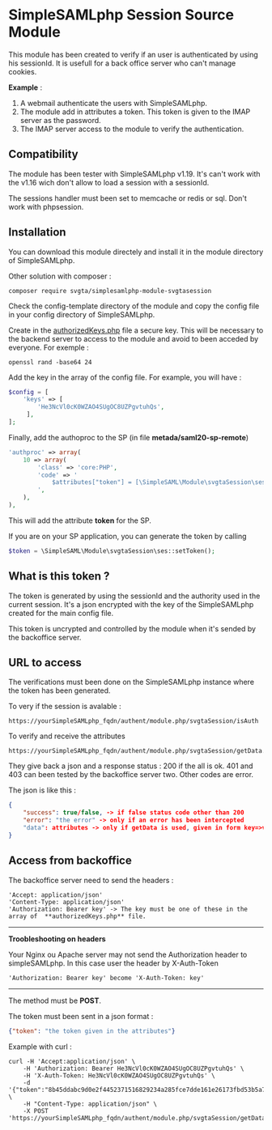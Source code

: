 # SimpleSAMLphp Session Source Module

This module has been created to verify if an user is authenticated by using his sessionId. It is usefull for a back office server who can't manage cookies. 

**Example** :

1. A webmail authenticate the users with SimpleSAMLphp.
2. The module add in attributes a token. This token is given to the IMAP server as the password.
3. The IMAP server access to the module to verify the authentication.



## Compatibility

The module has been tester with SimpleSAMLphp v1.19. It's can't work with the v1.16 wich don't allow to load a session with a sessionId.

The sessions handler must been set to memcache or redis or sql. Don't work with phpsession.



## Installation

You can download this module directely and install it in the module directory of SimpleSAMLphp.

Other solution with composer : 

```shell
composer require svgta/simplesamlphp-module-svgtasession
```

Check the config-template directory of the module and copy the config file in your config directory of SimpleSAMLphp.

Create in the <u>authorizedKeys.php</u> file a secure key. This will be necessary to the backend server to access to the module and avoid to been acceded by everyone. For exemple :

```shell
openssl rand -base64 24
```

Add the key in the array of the config file.  For example, you will have :

```php
$config = [
	'keys' => [
		'He3NcVl0cK0WZAO4SUgOC8UZPgvtuhQs',
	 ],
];
```



Finally, add the authoproc to the SP (in file **metada/saml20-sp-remote**)

```php
'authproc' => array(
	10 => array(
		'class' => 'core:PHP',
		'code' => '
			$attributes["token"] = [\SimpleSAML\Module\svgtaSession\ses::setToken()];
		',
	),	
),
```

This will add the attribute **token** for the SP.

If you are on your SP application, you can generate the token by calling

```php
$token = \SimpleSAML\Module\svgtaSession\ses::setToken();
```



## What is this token ?

The token is generated by using the sessionId and the authority used in the current session. It's a json encrypted with the key of the SimpleSAMLphp created for the main config file.

This token is uncrypted and controlled by the module when it's sended by the backoffice server.



## URL to access 

The verifications must been done on the SimpleSAMLphp instance where the token has been generated.

To very if the session is avalable : 

```shell
https://yourSimpleSAMLphp_fqdn/authent/module.php/svgtaSession/isAuth
```

To verify and receive the attributes 

```
https://yourSimpleSAMLphp_fqdn/authent/module.php/svgtaSession/getData.php
```

They give back a json and a response status : 200 if the all is ok. 401 and 403 can been tested by the backoffice server two. Other codes are error.

The json is like this : 

```json
{
	"success": true/false, -> if false status code other than 200
	"error": "the error" -> only if an error has been intercepted
	"data": attributes -> only if getData is used, given in form key=>value
}
```



## Access from backoffice

The backoffice server need to send the headers : 

```shell
'Accept: application/json'
'Content-Type: application/json'
'Authorization: Bearer key' -> The key must be one of these in the array of  **authorizedKeys.php** file.
```

------

**Troobleshooting on headers**

Your Nginx ou Apache server may not send the Authorization header to simpleSAMLphp. In this case user the header by X-Auth-Token

```shell
'Authorization: Bearer key' become 'X-Auth-Token: key'
```

------



The method must be **POST**.

The token must been sent in a json format :

```json
{"token": "the token given in the attributes"}
```



Example with curl : 

```shell
curl -H 'Accept:application/json' \
	-H 'Authorization: Bearer He3NcVl0cK0WZAO4SUgOC8UZPgvtuhQs' \
	-H 'X-Auth-Token: He3NcVl0cK0WZAO4SUgOC8UZPgvtuhQs' \
	-d '{"token":"8b45ddabc9d0e2f4452371516829234a285fce7dde161e26173fbd53b5a7c8c9267d508ead8d3ac31280e585149b0fa8dbebe244a3f79d6cec1ae0ed11175424a01a9b97ef86ab81c5e85ca530d5217dad52267c99bb665b2da41cda3ccfee58784b0e86dab6b26a8ae25efbf166d52a90fcc46241d8aa8469c06ba42469ba01"}' \
	-H "Content-Type: application/json" \
	-X POST 'https://yourSimpleSAMLphp_fqdn/authent/module.php/svgtaSession/getData.php'
```



